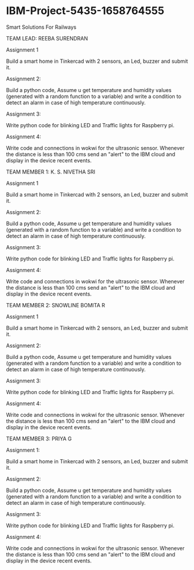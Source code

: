 # IBM-Project-5435-1658764555
Smart Solutions For Railways

TEAM LEAD: REEBA SURENDRAN

Assignment 1

   Build a smart home in Tinkercad with 2 sensors, an Led, buzzer and submit it.
   
Assignment 2:

   Build a python code, Assume u get temperature and humidity values (generated with a random function to a variable) and write a condition to detect an alarm in case of high
temperature continuously.

Assignment 3:

   Write python code for blinking LED and Traffic lights for Raspberry pi.
   
Assignment 4:

   Write code and connections in wokwi for the ultrasonic sensor. Whenever the distance is less than 100 cms send an "alert" to the IBM cloud and display in
the device recent events.

TEAM MEMBER 1: K. S. NIVETHA SRI

Assignment 1

   Build a smart home in Tinkercad with 2 sensors, an Led, buzzer and submit it.
   
Assignment 2:

   Build a python code, Assume u get temperature and humidity values (generated with a random function to a variable) and write a condition to detect an alarm in case of high
temperature continuously.

Assignment 3:

   Write python code for blinking LED and Traffic lights for Raspberry pi.
   
Assignment 4:

   Write code and connections in wokwi for the ultrasonic sensor. Whenever the distance is less than 100 cms send an "alert" to the IBM cloud and display in
the device recent events.

TEAM MEMBER 2: SNOWLINE BOMITA R

Assignment 1

   Build a smart home in Tinkercad with 2 sensors, an Led, buzzer and submit it.
   
Assignment 2:

   Build a python code, Assume u get temperature and humidity values (generated with a random function to a variable) and write a condition to detect an alarm in case of high
temperature continuously.

Assignment 3:

   Write python code for blinking LED and Traffic lights for Raspberry pi.
   
Assignment 4:

   Write code and connections in wokwi for the ultrasonic sensor. Whenever the distance is less than 100 cms send an "alert" to the IBM cloud and display in
the device recent events.

TEAM MEMBER 3: PRIYA G

Assignment 1:

   Build a smart home in Tinkercad with 2 sensors, an Led, buzzer and submit it.
   
Assignment 2:

   Build a python code, Assume u get temperature and humidity values (generated with a random function to a variable) and write a condition to detect an alarm in case of high
temperature continuously.

Assignment 3:

   Write python code for blinking LED and Traffic lights for Raspberry pi.
   
Assignment 4:

   Write code and connections in wokwi for the ultrasonic sensor. Whenever the distance is less than 100 cms send an "alert" to the IBM cloud and display in
the device recent events.
